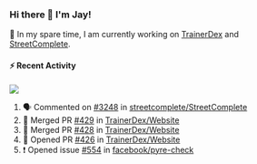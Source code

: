 ### Hi there 👋 I'm Jay!

🔭 In my spare time, I am currently working on [TrainerDex](https://www.github.com/TrainerDex) and [StreetComplete](https://github.com/streetcomplete/StreetComplete).

#### :zap: Recent Activity

[<img src="https://github-readme-stats.vercel.app/api/wakatime?username=TurnrDev&layout=compact&custom_title=Last 7 Days Language Breakdown" />](https://wakatime.com/@TurnrDev)
<br>
<!--START_SECTION:activity-->
1. 🗣 Commented on [#3248](https://github.com/streetcomplete/StreetComplete/issues/3248) in [streetcomplete/StreetComplete](https://github.com/streetcomplete/StreetComplete)
2. 🎉 Merged PR [#429](https://github.com/TrainerDex/Website/pull/429) in [TrainerDex/Website](https://github.com/TrainerDex/Website)
3. 🎉 Merged PR [#428](https://github.com/TrainerDex/Website/pull/428) in [TrainerDex/Website](https://github.com/TrainerDex/Website)
4. 💪 Opened PR [#426](https://github.com/TrainerDex/Website/pull/426) in [TrainerDex/Website](https://github.com/TrainerDex/Website)
5. ❗️ Opened issue [#554](https://github.com/facebook/pyre-check/issues/554) in [facebook/pyre-check](https://github.com/facebook/pyre-check)
<!--END_SECTION:activity-->
